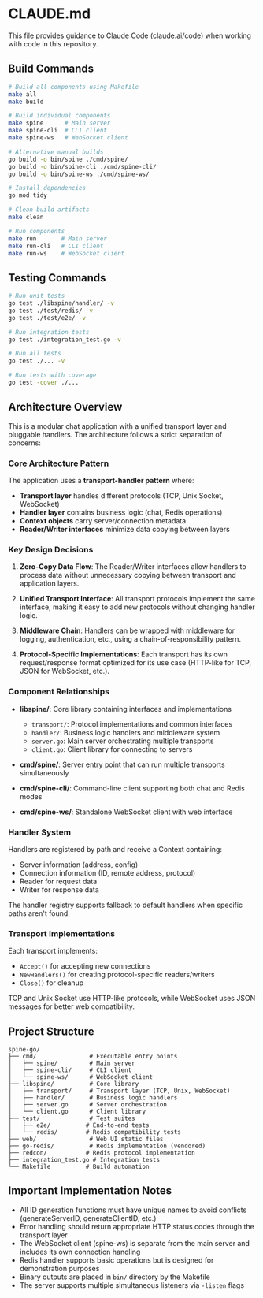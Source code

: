 # CLAUDE.md

This file provides guidance to Claude Code (claude.ai/code) when working with code in this repository.

## Build Commands

```bash
# Build all components using Makefile
make all
make build

# Build individual components
make spine      # Main server
make spine-cli  # CLI client
make spine-ws   # WebSocket client

# Alternative manual builds
go build -o bin/spine ./cmd/spine/
go build -o bin/spine-cli ./cmd/spine-cli/
go build -o bin/spine-ws ./cmd/spine-ws/

# Install dependencies
go mod tidy

# Clean build artifacts
make clean

# Run components
make run       # Main server
make run-cli   # CLI client
make run-ws    # WebSocket client
```

## Testing Commands

```bash
# Run unit tests
go test ./libspine/handler/ -v
go test ./test/redis/ -v
go test ./test/e2e/ -v

# Run integration tests
go test ./integration_test.go -v

# Run all tests
go test ./... -v

# Run tests with coverage
go test -cover ./...
```

## Architecture Overview

This is a modular chat application with a unified transport layer and pluggable handlers. The architecture follows a strict separation of concerns:

### Core Architecture Pattern
The application uses a **transport-handler pattern** where:
- **Transport layer** handles different protocols (TCP, Unix Socket, WebSocket)
- **Handler layer** contains business logic (chat, Redis operations)
- **Context objects** carry server/connection metadata
- **Reader/Writer interfaces** minimize data copying between layers

### Key Design Decisions

1. **Zero-Copy Data Flow**: The Reader/Writer interfaces allow handlers to process data without unnecessary copying between transport and application layers.

2. **Unified Transport Interface**: All transport protocols implement the same interface, making it easy to add new protocols without changing handler logic.

3. **Middleware Chain**: Handlers can be wrapped with middleware for logging, authentication, etc., using a chain-of-responsibility pattern.

4. **Protocol-Specific Implementations**: Each transport has its own request/response format optimized for its use case (HTTP-like for TCP, JSON for WebSocket, etc.).

### Component Relationships

- **libspine/**: Core library containing interfaces and implementations
  - `transport/`: Protocol implementations and common interfaces
  - `handler/`: Business logic handlers and middleware system
  - `server.go`: Main server orchestrating multiple transports
  - `client.go`: Client library for connecting to servers

- **cmd/spine/**: Server entry point that can run multiple transports simultaneously
- **cmd/spine-cli/**: Command-line client supporting both chat and Redis modes
- **cmd/spine-ws/**: Standalone WebSocket client with web interface

### Handler System

Handlers are registered by path and receive a Context containing:
- Server information (address, config)
- Connection information (ID, remote address, protocol)
- Reader for request data
- Writer for response data

The handler registry supports fallback to default handlers when specific paths aren't found.

### Transport Implementations

Each transport implements:
- `Accept()` for accepting new connections
- `NewHandlers()` for creating protocol-specific readers/writers
- `Close()` for cleanup

TCP and Unix Socket use HTTP-like protocols, while WebSocket uses JSON messages for better web compatibility.

## Project Structure

```
spine-go/
├── cmd/               # Executable entry points
│   ├── spine/         # Main server
│   ├── spine-cli/     # CLI client
│   └── spine-ws/      # WebSocket client
├── libspine/          # Core library
│   ├── transport/     # Transport layer (TCP, Unix, WebSocket)
│   ├── handler/       # Business logic handlers
│   ├── server.go      # Server orchestration
│   └── client.go      # Client library
├── test/              # Test suites
│   ├── e2e/          # End-to-end tests
│   └── redis/        # Redis compatibility tests
├── web/               # Web UI static files
├── go-redis/          # Redis implementation (vendored)
├── redcon/           # Redis protocol implementation
├── integration_test.go # Integration tests
└── Makefile          # Build automation
```

## Important Implementation Notes

- All ID generation functions must have unique names to avoid conflicts (generateServerID, generateClientID, etc.)
- Error handling should return appropriate HTTP status codes through the transport layer
- The WebSocket client (spine-ws) is separate from the main server and includes its own connection handling
- Redis handler supports basic operations but is designed for demonstration purposes
- Binary outputs are placed in `bin/` directory by the Makefile
- The server supports multiple simultaneous listeners via `-listen` flags